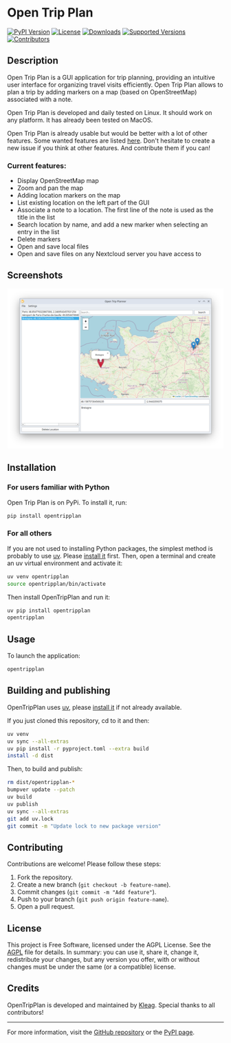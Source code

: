 # Open Trip Plan


[![PyPI Version](https://img.shields.io/pypi/v/opentripplan)](https://pypi.org/project/opentripplan)
[![License](https://img.shields.io/pypi/l/opentripplan)](https://github.com/kleag/opentripplan/blob/main/AGPL.md)
[![Downloads](https://static.pepy.tech/badge/opentripplan/month)](https://pepy.tech/project/opentripplan)
[![Supported Versions](https://img.shields.io/pypi/pyversions/opentripplan)](https://pypi.org/project/opentripplan)
[![Contributors](https://img.shields.io/github/contributors/kleag/opentripplan)](https://github.com/kleag/opentripplan/graphs/contributors)

<!--
![Python Versions](https://img.shields.io/pypi/pyversions/opentripplan)
![Build Status](https://img.shields.io/github/actions/workflow/status/kleag/opentripplan/ci.yml)
-->

## Description

Open Trip Plan is a GUI application for trip planning, providing an intuitive user interface for organizing travel visits efficiently. Open Trip Plan allows to plan a trip by adding markers on a map (based on OpenStreetMap) associated with a note.

Open Trip Plan is developed and daily tested on Linux. It should work on any platform. It has already been tested on MacOS.

Open Trip Plan is already usable but would be better with a lot of other features. Some wanted features are listed [here](https://github.com/kleag/opentripplan/issues). Don't hesitate to create a new issue if you think at other features. And contribute them if you can!

### Current features:

* Display OpenStreetMap map
* Zoom and pan the map
* Adding location markers on the map
* List existing location on the left part of the GUI
* Associate a note to a location. The first line of the note is used as the title in the list
* Search location by name, and add a new marker when selecting an entry in the list
* Delete markers
* Open and save local files
* Open and save files on any Nextcloud server you have access to

## Screenshots

![Open Trip Plan GUI snapshot](https://github.com/kleag/opentripplan/blob/main/pics/opentripplan-snapshot.png "Open Trip Plan GUI")

## Installation

### For users familiar with Python

Open Trip Plan is on PyPi. To install it, run:

```sh
pip install opentripplan
```

### For all others

If you are not used to installing Python packages, the simplest method is probably to use [uv](https://docs.astral.sh/uv/). Please [install it](https://docs.astral.sh/uv/getting-started/installation/) first. Then, open a terminal and create an uv virtual environment and activate it:


```sh
uv venv opentripplan
source opentripplan/bin/activate
```

Then install OpenTripPlan and run it:

```sh
uv pip install opentripplan
opentripplan
```

## Usage

To launch the application:
```bash
opentripplan
```

## Building and publishing

OpenTripPlan uses [uv](https://docs.astral.sh/uv/), please [install it](https://docs.astral.sh/uv/getting-started/installation/) if not already available.

If you just cloned this repository, cd to it and then:

```sh
uv venv
uv sync --all-extras
uv pip install -r pyproject.toml --extra build
install -d dist
```

Then, to build and publish:

```sh
rm dist/opentripplan-*
bumpver update --patch
uv build
uv publish
uv sync --all-extras
git add uv.lock
git commit -m "Update lock to new package version"
```


## Contributing

Contributions are welcome! Please follow these steps:
1. Fork the repository.
2. Create a new branch (`git checkout -b feature-name`).
3. Commit changes (`git commit -m "Add feature"`).
4. Push to your branch (`git push origin feature-name`).
5. Open a pull request.

## License
This project is Free Software, licensed under the AGPL License. See the [AGPL](https://github.com/kleag/opentripplan/blob/main/AGPL.md) file for details. In summary: you can use it, share it, change it, redistribute your changes, but any version you offer, with or without changes must be under the same (or a compatible) license.

## Credits
OpenTripPlan is developed and maintained by [Kleag](https://github.com/kleag). Special thanks to all contributors!

---

For more information, visit the [GitHub repository](https://github.com/kleag/opentripplan) or the [PyPI page](https://pypi.org/project/opentripplan/).

